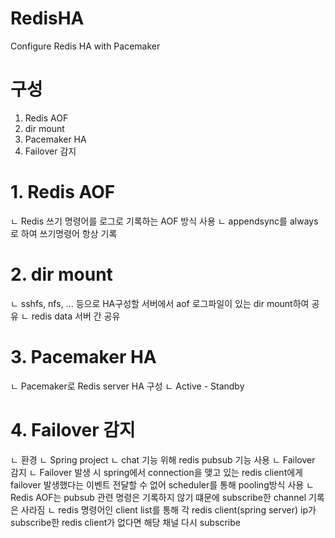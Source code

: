 # RedisHA
Configure Redis HA with Pacemaker

# 구성
  1. Redis AOF
  2. dir mount
  3. Pacemaker HA
  4. Failover 감지

# 1. Redis AOF
  ㄴ Redis 쓰기 명령어를 로그로 기록하는 AOF 방식 사용
  ㄴ appendsync를 always로 하여 쓰기명령어 항상 기록

# 2. dir mount
  ㄴ sshfs, nfs, ... 등으로 HA구성할 서버에서 aof 로그파일이 있는 dir mount하여 공유
    ㄴ redis data 서버 간 공유

# 3. Pacemaker HA
  ㄴ Pacemaker로 Redis server HA 구성
  ㄴ Active - Standby

# 4. Failover 감지
  ㄴ 환경
    ㄴ Spring project
      ㄴ chat 기능 위해 redis pubsub 기능 사용
  ㄴ Failover 감지
    ㄴ Failover 발생 시 spring에서 connection을 맺고 있는 redis client에게 failover 발생했다는 이벤트 전달할 수 없어 scheduler를 통해 pooling방식 사용
    ㄴ Redis AOF는 pubsub 관련 명령은 기록하지 않기 떄문에 subscribe한 channel 기록은 사라짐
    ㄴ redis 명령어인 client list를 통해 각 redis client(spring server) ip가 subscribe한 redis client가 없다면 해당 채널 다시 subscribe
